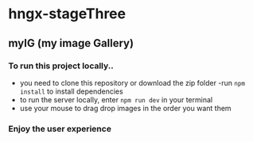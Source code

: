 # hngx-stageThree

## myIG (my image Gallery)

### To run this project locally..

- you need to clone this repository or download the zip folder
  -run `npm install` to install dependencies
- to run the server locally, enter `npm run dev` in your terminal
- use your mouse to drag drop images in the order you want them

### Enjoy the user experience
